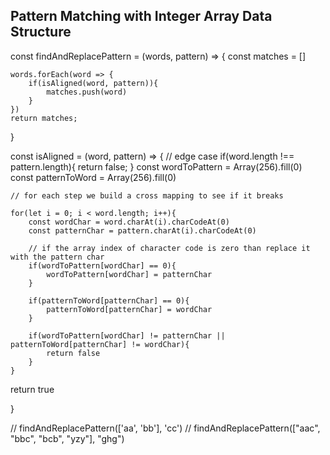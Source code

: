 ## Pattern Matching with Integer Array Data Structure

const findAndReplacePattern = (words, pattern) => {
const matches = []

    words.forEach(word => {
        if(isAligned(word, pattern)){
            matches.push(word)
        }
    })
    return matches;

}

const isAligned = (word, pattern) => {
// edge case
if(word.length !== pattern.length){
return false;
}
const wordToPattern = Array(256).fill(0)
const patternToWord = Array(256).fill(0)

    // for each step we build a cross mapping to see if it breaks

    for(let i = 0; i < word.length; i++){
        const wordChar = word.charAt(i).charCodeAt(0)
        const patternChar = pattern.charAt(i).charCodeAt(0)

        // if the array index of character code is zero than replace it with the pattern char
        if(wordToPattern[wordChar] == 0){
            wordToPattern[wordChar] = patternChar
        }

        if(patternToWord[patternChar] == 0){
            patternToWord[patternChar] = wordChar
        }

        if(wordToPattern[wordChar] != patternChar || patternToWord[patternChar] != wordChar){
            return false
        }
    }

return true

}

// findAndReplacePattern(['aa', 'bb'], 'cc')
// findAndReplacePattern(["aac", "bbc", "bcb", "yzy"], "ghg")
